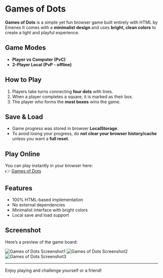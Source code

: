 # Games of Dots

**Games of Dots** is a simple yet fun browser game built entirely with HTML by Emenes
It comes with a **minimalist design** and uses **bright, clean colors** to create a light and playful experience.

## Game Modes
- **Player vs Computer (PvC)**
- **2-Player Local (PvP - offline)**

## How to Play
1. Players take turns connecting **four dots** with lines.  
2. When a player completes a square, it is marked as their box.  
3. The player who forms the **most boxes** wins the game.

## Save & Load
- Game progress was stored in browser **LocalStorage**.  
- To avoid losing your progress, do **not clear your browser history/cache** unless you want a **full reset**.

## Play Online
You can play instantly in your browser here:  
👉 [Games of Dots](https://emenes.github.io/games-of-dots/index.html)

## Features
- 100% HTML-based implementation  
- No external dependencies  
- Minimalist interface with bright colors  
- Local save and load support  

## Screenshot
Here’s a preview of the game board:

![Games of Dots Screenshot1](https://emenes.github.io/img/1.png)
![Games of Dots Screenshot2](https://emenes.github.io/img/2.png)
![Games of Dots Screenshot3](https://emenes.github.io/img/3.png)

---

Enjoy playing and challenge yourself or a friend!
